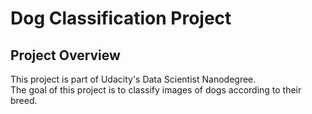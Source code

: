 # Dog Classification Project

## Project Overview

This project is part of Udacity's Data Scientist Nanodegree.  
The goal of this project is to classify images of dogs according to their breed.